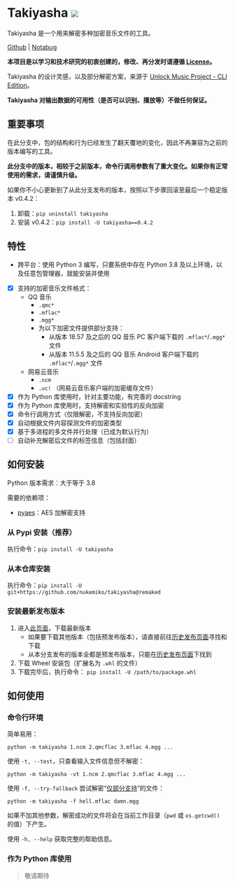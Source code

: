 # Takiyasha ![](https://img.shields.io/badge/Python-3.8+-red)

Takiyasha 是一个用来解密多种加密音乐文件的工具。

[Github](https://github.com/nukemiko/takiyasha/tree/remaked) | [Notabug](https://notabug.org/MiketsuSmasher/takiyasha/src/remaked)

**本项目是以学习和技术研究的初衷创建的，修改、再分发时请遵循 [License](https://github.com/nukemiko/takiyasha/blob/remaked/LICENSE)。**

Takiyasha 的设计灵感，以及部分解密方案，来源于 [Unlock Music Project - CLI Edition](https://github.com/unlock-music/cli)。

**Takiyasha 对输出数据的可用性（是否可以识别、播放等）不做任何保证。**

## 重要事项

在此分支中，包的结构和行为已经发生了翻天覆地的变化，因此不再兼容为之前的版本编写的工具。

**此分支中的版本，相较于之前版本，命令行调用参数有了重大变化。如果你有正常使用的需求，请谨慎升级。**

如果你不小心更新到了从此分支发布的版本，按照以下步骤回滚至最后一个稳定版本 v0.4.2：

1. 卸载：`pip uninstall takiyasha`
2. 安装 v0.4.2：`pip install -U takiyasha==0.4.2`

## 特性

- 跨平台：使用 Python 3 编写，只要系统中存在 Python 3.8 及以上环境，以及任意包管理器，就能安装并使用
- [x] <span id="supported_formats">支持的加密音乐文件格式</span>：
    - QQ 音乐
        - `.qmc*`
        - `.mflac*`
        - `.mgg*`
        - 为以下加密文件提供部分支持：
            - 从版本 18.57 及之后的 QQ 音乐 PC 客户端下载的 `.mflac*`/`.mgg*` 文件
            - 从版本 11.5.5 及之后的 QQ 音乐 Android 客户端下载的 `.mflac*`/`.mgg*` 文件
    - 网易云音乐
        - `.ncm`
        - `.uc!` （网易云音乐客户端的加密缓存文件）
- [x] 作为 Python 库使用时，针对主要功能，有完善的 docstring
- [x] 作为 Python 库使用时，支持解密和实验性的反向加密
- [x] 命令行调用方式（仅限解密，不支持反向加密）
- [x] 自动根据文件内容探测文件的加密类型
- [x] 基于多进程的多文件并行处理（已成为默认行为）
- [ ] 自动补充解密后文件的标签信息（包括封面）

## 如何安装

Python 版本需求：大于等于 3.8

需要的依赖项：

- [pyaes](https://pypi.org/project/pyaes/)：AES 加解密支持

### 从 Pypi 安装（推荐）

执行命令：`pip install -U takiyasha`

### 从本仓库安装

执行命令：`pip install -U git+https://github.com/nukemiko/takiyasha@remaked`

### 安装最新发布版本

1. 进入[此页面](https://github.com/nukemiko/takiyasha/releases/latest)，下载最新版本
    - 如果要下载其他版本（包括预发布版本），请直接前往[历史发布页面](https://github.com/nukemiko/takiyasha/releases)寻找和下载
    - 从本分支发布的版本全都是预发布版本，只能在[历史发布页面](https://github.com/nukemiko/takiyasha/releases)下找到
2. 下载 Wheel 安装包（扩展名为 `.whl` 的文件）
3. 下载完毕后，执行命令：
    `pip install -U /path/to/package.whl`

## 如何使用

### 命令行环境

简单易用：

`python -m takiyasha 1.ncm 2.qmcflac 3.mflac 4.mgg ...`

使用 `-t, --test`，只查看输入文件信息但不解密：

`python -m takiyasha -vt 1.ncm 2.qmcflac 3.mflac 4.mgg ...`

使用 `-f, --try-fallback` 尝试解密“[仅部分支持](#supported_formats)”的文件：

`python -m takiyasha -f hell.mflac damn.mgg`

如果不加其他参数，解密成功的文件将会在当前工作目录（`pwd` 或 `os.getcwd()` 的值）下产生。

使用 `-h, --help` 获取完整的帮助信息。

### 作为 Python 库使用

> 敬请期待
